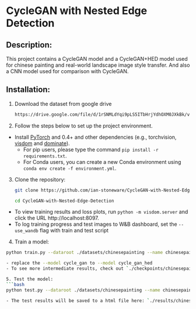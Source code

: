 # CycleGAN with Nested Edge Detection
 
## Description:
This project contains a CycleGAN model and a CycleGAN+HED model used for chinese painting and real-world landscape image style transfer. And also a CNN model used for comparison with CycleGAN. 

## Installation:
1. Download the dataset from google drive
   ```bash
   https://drive.google.com/file/d/1rSNMLdYqi9pLS5ITbHrjYdhOXM0JXkBk/view?usp=sharing

2. Follow the steps below to set up the project environment.

- Install [PyTorch](http://pytorch.org) and 0.4+ and other dependencies (e.g., torchvision, [visdom](https://github.com/facebookresearch/visdom) and [dominate](https://github.com/Knio/dominate)).
  - For pip users, please type the command `pip install -r requirements.txt`.
  - For Conda users, you can create a new Conda environment using `conda env create -f environment.yml`.

3. Clone the repository:
   ```bash
   git clone https://github.com/ian-stoneware/CycleGAN-with-Nested-Edge-Detection.git
   
   cd CycleGAN-with-Nested-Edge-Detection

 - To view training results and loss plots, run `python -m visdom.server` and click the URL http://localhost:8097.
 - To log training progress and test images to W&B dashboard, set the `--use_wandb` flag with train and test script

4. Train a model:
  ```bash
  python train.py --dataroot ./datasets/chinesepainting --name chinesepainting_cyclegan --model cycle_gan

 - replace the --model cycle_gan to --model cycle_gan_hed
 - To see more intermediate results, check out `./checkpoints/chinesepainting_cyclegan/web/index.html`.

5. Test the model:
  ```bash
  python test.py --dataroot ./datasets/chinesepainting --name chinesepainting_cyclegan --model cycle_gan
  
 - The test results will be saved to a html file here: `./results/chinesepainting_cyclegan/latest_test/index.html`.
